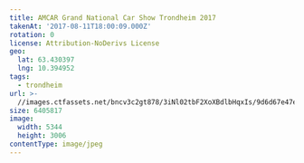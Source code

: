 ```yaml
---
title: AMCAR Grand National Car Show Trondheim 2017
takenAt: '2017-08-11T18:00:09.000Z'
rotation: 0
license: Attribution-NoDerivs License
geo:
  lat: 63.430397
  lng: 10.394952
tags:
  - trondheim
url: >-
  //images.ctfassets.net/bncv3c2gt878/3iNl02tbF2XoXBdlbHqxIs/9d6d67e47e1b420a05f0592d0754229a/amcar-grand-national-car-show-trondheim-2017_36370983981_o
size: 6405817
image:
  width: 5344
  height: 3006
contentType: image/jpeg
---
```


